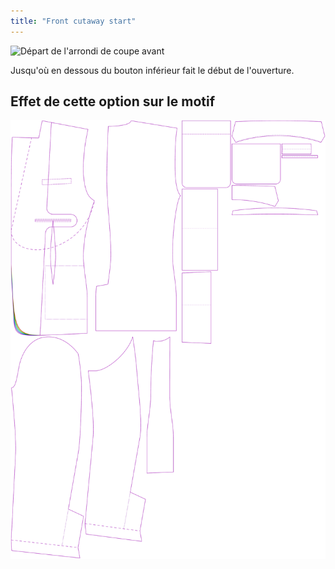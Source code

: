 ```yaml
---
title: "Front cutaway start"
---
```


![Départ de l'arrondi de coupe avant](frontcutawaystart.svg)

Jusqu'où en dessous du bouton inférieur fait le début de l'ouverture.

## Effet de cette option sur le motif

![Cette image montre l'effet de cette option en superposant plusieurs variantes qui ont une valeur différente pour cette option](jaeger_frontcutawaystart_sample.svg "Effect of this option on the pattern")
